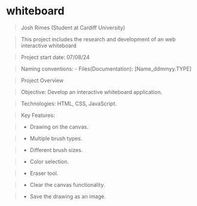 # whiteboard

>Josh Rimes (Student at Cardiff University)

>This project includes the research and development of an web interactive whiteboard

>Project start date: 07/08/24

>Naming conventions: - Files(Documentation): [Name_ddmmyy.TYPE]

>Project Overview

>Objective: Develop an interactive whiteboard application.

>Technologies: HTML, CSS, JavaScript.

>Key Features:

> - Drawing on the canvas.

> - Multiple brush types.

> - Different brush sizes.

> - Color selection.

> - Eraser tool.

> - Clear the canvas functionality.

> - Save the drawing as an image.
